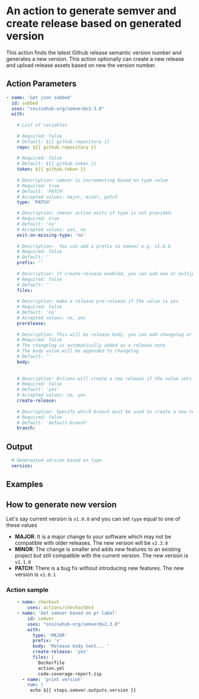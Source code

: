 # An action to generate semver and create release based on generated version

This action finds the latest Github release semantic version number and generates a new version. This action optionally can create a new release and upload release assets based on new the version number.


## Action Parameters
```YAML
- name: 'Get json subbed'
  id: subbed
  uses: "snsinahub-org/semver@v2.3.0"
  with:
  
    # List of variables
    
    # Required: false
    # Default: ${{ github.repository }}
    repo: ${{ github.repository }}
    
    # Required: false
    # Default: ${{ github.token }}
    token: ${{ github.token }}
    
    # Description: semver is incrementing based on type value
    # Required: true
    # Default: 'PATCH'
    # Accepted values: major, minor, patch
    type: 'PATCH'

    # Description: semver action exits if type is not provided.
    # Required: true
    # Default: 'no'
    # Accepted values: yes, no
    exit-on-missing-type: 'no'
    
    # Description:  You can add a prefix to semver e.g. v1.0.0 
    # Required: false
    # Default: ''
    prefix: ''
    
    # Description: if create-release enabled, you can add one or multiple files
    # Required: false
    # Default: ''
    files: 
    
    # Description: make a release pre-release if the value is yes
    # Required: false
    # Default: 'no'
    # Accepted values: no, yes
    prerelease:
    
    # Description: This will be release body, you can add changelog or additional description to your release
    # Required: false
    # The changelog is automatically added as a release note
    # The body value will be appended to changelog
    # Default: ''
    body: 
    
    
    # Description: Actions will create a new release if the value sets to yes
    # Required: false
    # Default: 'yes'
    # Accepted values: no, yes
    create-release: 
    
    # Description: Specify which branch must be used to create a new release. Default value is repository's branch e.g. main or master
    # Required: false
    # Default: 'default-branch'
    branch: 
```

## Output
```YAML
  # Genereated version based on type 
  version: 
```

## Examples

## How to generate new version
Let's say current version is `v1.0.0` and you can set `type` equal to one of these values 

- **MAJOR**: It is a major change to your software which may not be compatible with older releases. The new version will be `v2.3.0` 
- **MINOR**: The change is smaller and adds new features to an existing project but still compatible with the current version. The new version is `v1.1.0`
- **PATCH**: There is a bug fix without introducing new features. The new version is `v1.0.1`


### Action sample 

```YAML
    - name: checkout
        uses: actions/checkout@v3
    - name: 'Get semver based on pr label'
        id: semver
        uses: "snsinahub-org/semver@v2.3.0"
        with:
          type: 'MAJOR'
          prefix: 'v'
          body: 'Release body text... '
          create-release: 'yes'
          files: |
            Dockerfile
            action.yml
            code-coverage-report.zip
      - name: 'print version'        
        run: |
         echo ${{ steps.semver.outputs.version }}
```
